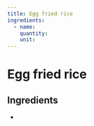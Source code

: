 ```yaml
---
title: Egg fried rice
ingredients:
  - name: 
    quantity: 
    unit: 
---
```


# Egg fried rice

## Ingredients
-